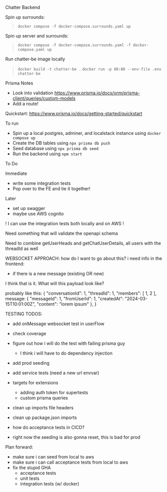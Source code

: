Chatter Backend

Spin up surrounds:
> `docker compose -f docker-compose.surrounds.yaml up`

Spin up server and surrounds:
> `docker compose -f docker-compose.surrounds.yaml -f docker-compose.yaml up`


Run chatter-be image locally
> `docker build -t chatter-be .`
> `docker run -p 80:80 --env-file .env chatter-be`

Prisma Notes

- Look into validation
  https://www.prisma.io/docs/orm/prisma-client/queries/custom-models
- Add a route!

Quickstart: https://www.prisma.io/docs/getting-started/quickstart

To run

- Spin up a local postgres, adminer, and localstack instance using `docker compose up`
- Create the DB tables using `npx prisma db push`
- Seed database using `npx prisma db seed`
- Run the backend using `npm start`

To Do

Immediate
  - write some integration tests
  - Pop over to the FE and tie it together!

Later
  - set up swagger
  - maybe use AWS cognito

! I can use the integration tests both locally and on AWS !

Need something that will validate the openapi schema

Need to combine getUserHeads and getChatUserDetails, all users with the threadId as well


WEBSOCKET APPROACH:
how do I want to go about this?
i need info in the frontend:
* if there is a new message (existing OR new)

I think that is it. What will this payload look like?

probably like this:
{
  "conversationId": 1,
  "threadId": 1,
  "members": [
    1,
    2
  ],
  message: {
    "messageId": 1,
    "fromUserId": 1,
    "createdAt": "2024-03-15T10:01:00Z",
    "content": "lorem ipsum"
  },
}

TESTING TODOS: 
* add onMessage websocket test in userFlow
* check coverage
* figure out how i will do the test with failing prisma guy
  * I think i will have to do dependency injection
* add prod seeding
* add service tests (need a new url envvar)
* targets for extensions 
  * adding auth token for supertests
  * custom prisma queries
* clean up imports file headers
* clean up package.json imports

* how do acceptance tests in CICD?
* right now the seeding is also gonna reset, this is bad for prod


Plan forward:
- make sure i can seed from local to aws
- make sure i can call acceptance tests from local to aws
- fix the stupid GHA
  - acceptance tests
  - unit tests
  - integration tests (w/ docker)